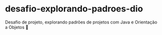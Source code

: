 # desafio-explorando-padroes-dio
Desafio de projeto, explorando padrões de projetos com Java e Orientação a Objetos 📝
